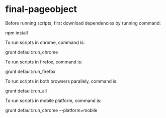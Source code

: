 # final-pageobject

Before running scripts, first download dependencies by running command:


npm install



To run scripts in chrome, command is:


grunt default:run_chrome



To run scripts in firefox, command is:


grunt default:run_firefox



To run scripts in both browsers parallely, command is:


grunt default:run_all



To run scripts in mobile platform, command is:


grunt default:run_chrome --platform=mobile
